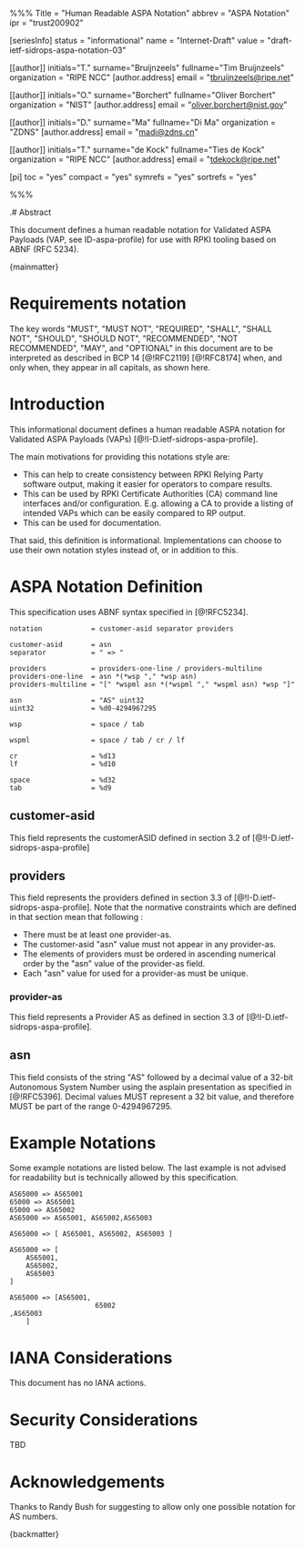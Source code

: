 %%%
Title = "Human Readable ASPA Notation"
abbrev = "ASPA Notation"
ipr = "trust200902"

[seriesInfo]
status = "informational"
name = "Internet-Draft"
value = "draft-ietf-sidrops-aspa-notation-03"

[[author]]
initials="T."
surname="Bruijnzeels"
fullname="Tim Bruijnzeels"
organization = "RIPE NCC"
  [author.address]
  email = "tbruijnzeels@ripe.net"

[[author]]
initials="O."
surname="Borchert"
fullname="Oliver Borchert"
organization = "NIST"
  [author.address]
  email = "oliver.borchert@nist.gov"

[[author]]
initials="D."
surname="Ma"
fullname="Di Ma"
organization = "ZDNS"
  [author.address]
  email = "madi@zdns.cn"

[[author]]
initials="T."
surname="de Kock"
fullname="Ties de Kock"
organization = "RIPE NCC"
  [author.address]
  email = "tdekock@ripe.net"

[pi]
 toc = "yes"
 compact = "yes"
 symrefs = "yes"
 sortrefs = "yes"

%%%

.# Abstract

This document defines a human readable notation for Validated ASPA
Payloads (VAP, see ID-aspa-profile) for use with RPKI tooling based on
ABNF (RFC 5234).

{mainmatter}

# Requirements notation

The key words "MUST", "MUST NOT", "REQUIRED", "SHALL", "SHALL NOT", "SHOULD",
"SHOULD NOT", "RECOMMENDED", "NOT RECOMMENDED", "MAY", and "OPTIONAL" in
this document are to be interpreted as described in BCP 14 [@!RFC2119]
[@!RFC8174] when, and only when, they appear in all capitals, as shown here.

# Introduction

This informational document defines a human readable ASPA notation for
Validated ASPA Payloads (VAPs) [@!I-D.ietf-sidrops-aspa-profile].

The main motivations for providing this notations style are:
* This can help to create consistency between RPKI Relying Party
  software output, making it easier for operators to compare results.
* This can be used by RPKI Certificate Authorities (CA) command line
  interfaces and/or configuration. E.g. allowing a CA to provide a
  listing of intended VAPs which can be easily compared to RP output.
* This can be used for documentation.

That said, this definition is informational. Implementations can choose
to use their own notation styles instead of, or in addition to this.

# ASPA Notation Definition

This specification uses ABNF syntax specified in [@!RFC5234].

~~~
notation            = customer-asid separator providers

customer-asid       = asn
separator           = " => "

providers           = providers-one-line / providers-multiline
providers-one-line  = asn *(*wsp "," *wsp asn)
providers-multiline = "[" *wspml asn *(*wspml "," *wspml asn) *wsp "]"

asn                 = "AS" uint32
uint32              = %d0-4294967295

wsp                 = space / tab

wspml               = space / tab / cr / lf

cr                  = %d13
lf                  = %d10

space               = %d32
tab                 = %d9
~~~

## customer-asid

This field represents the customerASID defined in section 3.2 of
[@!I-D.ietf-sidrops-aspa-profile]

## providers

This field represents the providers defined in section 3.3 of
[@!I-D.ietf-sidrops-aspa-profile]. Note that the normative constraints
which are defined in that section mean that following :

* There must be at least one provider-as.
* The customer-asid "asn" value must not appear in any provider-as.
* The elements of providers must be ordered in ascending numerical order
  by the "asn" value of the provider-as field.
* Each "asn" value for used for a provider-as must be unique.

### provider-as

This field represents a Provider AS as defined in section 3.3 of
[@!I-D.ietf-sidrops-aspa-profile].

## asn

This field consists of the string "AS" followed by a decimal value of a 32-bit
Autonomous System Number using the asplain presentation as specified in
[@!RFC5396]. Decimal values MUST represent a 32 bit value, and therefore MUST
be part of the range 0-4294967295.

# Example Notations

Some example notations are listed below. The last example is not advised for
readability but is technically allowed by this specification.

~~~
AS65000 => AS65001
65000 => AS65001
65000 => AS65002
AS65000 => AS65001, AS65002,AS65003

AS65000 => [ AS65001, AS65002, AS65003 ]

AS65000 => [
    AS65001,
    AS65002,
    AS65003
]

AS65000 => [AS65001,
                     65002
,AS65003
    ]
~~~

# IANA Considerations

This document has no IANA actions.

# Security Considerations

TBD

# Acknowledgements

Thanks to Randy Bush for suggesting to allow only one possible notation for AS
numbers.

{backmatter}
